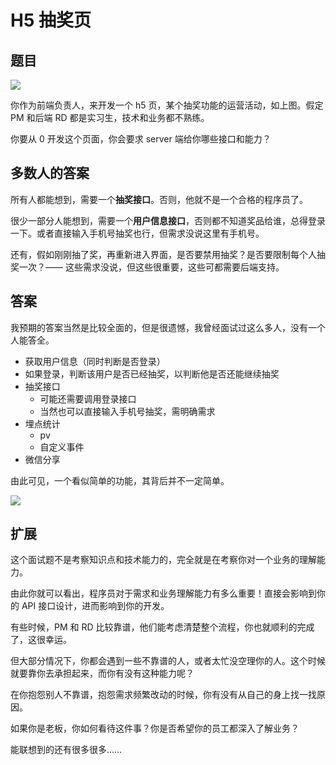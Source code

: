 # H5 抽奖页

## 题目

![](https://www.oss.tuwei.site/blogsImgs/images/抽奖.png)

你作为前端负责人，来开发一个 h5 页，某个抽奖功能的运营活动，如上图。假定 PM 和后端 RD 都是实习生，技术和业务都不熟练。

你要从 0 开发这个页面，你会要求 server 端给你哪些接口和能力？

## 多数人的答案

所有人都能想到，需要一个**抽奖接口**。否则，他就不是一个合格的程序员了。

很少一部分人能想到，需要一个**用户信息接口**，否则都不知道奖品给谁，总得登录一下。或者直接输入手机号抽奖也行，但需求没说这里有手机号。

还有，假如刚刚抽了奖，再重新进入界面，是否要禁用抽奖？是否要限制每个人抽奖一次？—— 这些需求没说，但这些很重要，这些可都需要后端支持。

## 答案

我预期的答案当然是比较全面的，但是很遗憾，我曾经面试过这么多人，没有一个人能答全。

- 获取用户信息（同时判断是否登录）
- 如果登录，判断该用户是否已经抽奖，以判断他是否还能继续抽奖
- 抽奖接口
    - 可能还需要调用登录接口
    - 当然也可以直接输入手机号抽奖，需明确需求
- 埋点统计
    - pv
    - 自定义事件
- 微信分享

由此可见，一个看似简单的功能，其背后并不一定简单。

![](https://www.oss.tuwei.site/blogsImgs/images/抽奖-流程.png)

## 扩展

这个面试题不是考察知识点和技术能力的，完全就是在考察你对一个业务的理解能力。

由此你就可以看出，程序员对于需求和业务理解能力有多么重要！直接会影响到你的 API 接口设计，进而影响到你的开发。

有些时候，PM 和 RD 比较靠谱，他们能考虑清楚整个流程，你也就顺利的完成了，这很幸运。

但大部分情况下，你都会遇到一些不靠谱的人，或者太忙没空理你的人。这个时候就要靠你去承担起来，而你有没有这种能力呢？

在你抱怨别人不靠谱，抱怨需求频繁改动的时候，你有没有从自己的身上找一找原因。

如果你是老板，你如何看待这件事？你是否希望你的员工都深入了解业务？

能联想到的还有很多很多……
